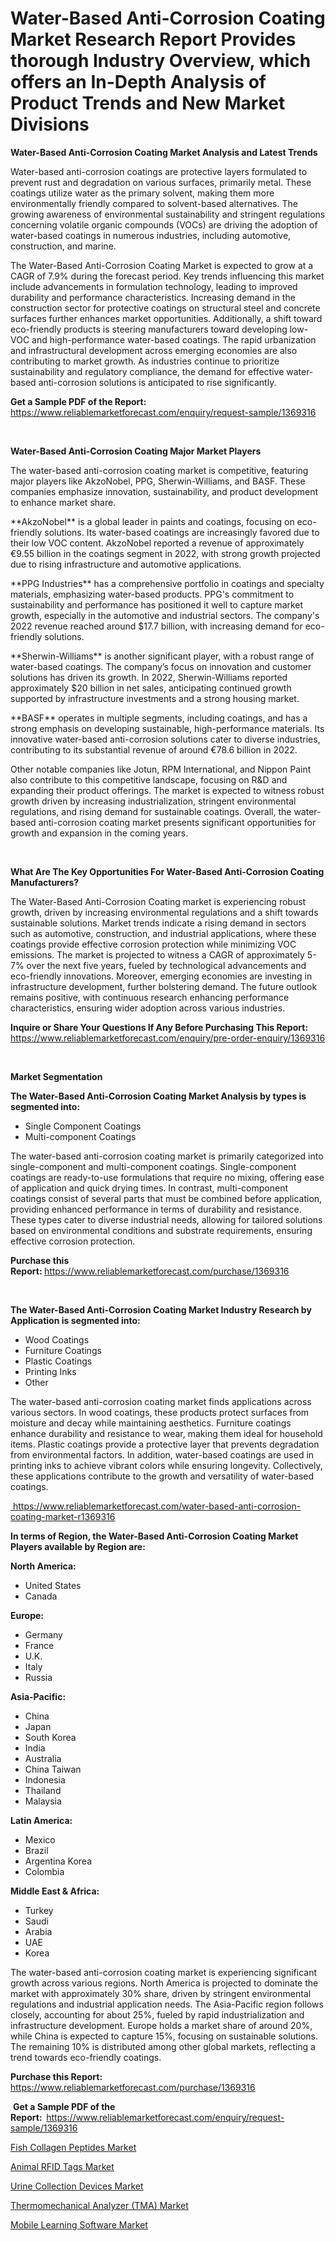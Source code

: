 <p><h1>Water-Based Anti-Corrosion Coating Market Research Report Provides thorough Industry Overview, which offers an In-Depth Analysis of Product Trends and New Market Divisions</h1></p><p><strong>Water-Based Anti-Corrosion Coating Market Analysis and Latest Trends</strong></p>
<p><p>Water-based anti-corrosion coatings are protective layers formulated to prevent rust and degradation on various surfaces, primarily metal. These coatings utilize water as the primary solvent, making them more environmentally friendly compared to solvent-based alternatives. The growing awareness of environmental sustainability and stringent regulations concerning volatile organic compounds (VOCs) are driving the adoption of water-based coatings in numerous industries, including automotive, construction, and marine.</p><p>The Water-Based Anti-Corrosion Coating Market is expected to grow at a CAGR of 7.9% during the forecast period. Key trends influencing this market include advancements in formulation technology, leading to improved durability and performance characteristics. Increasing demand in the construction sector for protective coatings on structural steel and concrete surfaces further enhances market opportunities. Additionally, a shift toward eco-friendly products is steering manufacturers toward developing low-VOC and high-performance water-based coatings. The rapid urbanization and infrastructural development across emerging economies are also contributing to market growth. As industries continue to prioritize sustainability and regulatory compliance, the demand for effective water-based anti-corrosion solutions is anticipated to rise significantly.</p></p>
<p><strong>Get a Sample PDF of the Report:&nbsp;</strong> <a href="https://www.reliablemarketforecast.com/enquiry/request-sample/1369316?utm_campaign=1129&utm_medium=2&utm_source=Github&utm_content=ia&utm_term=06122024&utm_id=water-based-anti-corrosion-coating">https://www.reliablemarketforecast.com/enquiry/request-sample/1369316</a></p>
<p>&nbsp;</p>
<p><strong>Water-Based Anti-Corrosion Coating Major Market Players</strong></p>
<p><p>The water-based anti-corrosion coating market is competitive, featuring major players like AkzoNobel, PPG, Sherwin-Williams, and BASF. These companies emphasize innovation, sustainability, and product development to enhance market share.</p><p>**AkzoNobel** is a global leader in paints and coatings, focusing on eco-friendly solutions. Its water-based coatings are increasingly favored due to their low VOC content. AkzoNobel reported a revenue of approximately €9.55 billion in the coatings segment in 2022, with strong growth projected due to rising infrastructure and automotive applications.</p><p>**PPG Industries** has a comprehensive portfolio in coatings and specialty materials, emphasizing water-based products. PPG's commitment to sustainability and performance has positioned it well to capture market growth, especially in the automotive and industrial sectors. The company's 2022 revenue reached around $17.7 billion, with increasing demand for eco-friendly solutions.</p><p>**Sherwin-Williams** is another significant player, with a robust range of water-based coatings. The company’s focus on innovation and customer solutions has driven its growth. In 2022, Sherwin-Williams reported approximately $20 billion in net sales, anticipating continued growth supported by infrastructure investments and a strong housing market.</p><p>**BASF** operates in multiple segments, including coatings, and has a strong emphasis on developing sustainable, high-performance materials. Its innovative water-based anti-corrosion solutions cater to diverse industries, contributing to its substantial revenue of around €78.6 billion in 2022.</p><p>Other notable companies like Jotun, RPM International, and Nippon Paint also contribute to this competitive landscape, focusing on R&D and expanding their product offerings. The market is expected to witness robust growth driven by increasing industrialization, stringent environmental regulations, and rising demand for sustainable coatings. Overall, the water-based anti-corrosion coating market presents significant opportunities for growth and expansion in the coming years.</p></p>
<p>&nbsp;</p>
<p><strong>What Are The Key Opportunities For Water-Based Anti-Corrosion Coating Manufacturers?</strong></p>
<p><p>The Water-Based Anti-Corrosion Coating market is experiencing robust growth, driven by increasing environmental regulations and a shift towards sustainable solutions. Market trends indicate a rising demand in sectors such as automotive, construction, and industrial applications, where these coatings provide effective corrosion protection while minimizing VOC emissions. The market is projected to witness a CAGR of approximately 5-7% over the next five years, fueled by technological advancements and eco-friendly innovations. Moreover, emerging economies are investing in infrastructure development, further bolstering demand. The future outlook remains positive, with continuous research enhancing performance characteristics, ensuring wider adoption across various industries.</p></p>
<p><strong>Inquire or Share Your Questions If Any Before Purchasing This Report:</strong> <a href="https://www.reliablemarketforecast.com/enquiry/pre-order-enquiry/1369316?utm_campaign=1129&utm_medium=2&utm_source=Github&utm_content=ia&utm_term=06122024&utm_id=water-based-anti-corrosion-coating">https://www.reliablemarketforecast.com/enquiry/pre-order-enquiry/1369316</a></p>
<p>&nbsp;</p>
<p><strong>Market Segmentation</strong></p>
<p><strong>The Water-Based Anti-Corrosion Coating Market Analysis by types is segmented into:</strong></p>
<p><ul><li>Single Component Coatings</li><li>Multi-component Coatings</li></ul></p>
<p><p>The water-based anti-corrosion coating market is primarily categorized into single-component and multi-component coatings. Single-component coatings are ready-to-use formulations that require no mixing, offering ease of application and quick drying times. In contrast, multi-component coatings consist of several parts that must be combined before application, providing enhanced performance in terms of durability and resistance. These types cater to diverse industrial needs, allowing for tailored solutions based on environmental conditions and substrate requirements, ensuring effective corrosion protection.</p></p>
<p><strong>Purchase this Report:&nbsp;</strong><a href="https://www.reliablemarketforecast.com/purchase/1369316?utm_campaign=1129&utm_medium=2&utm_source=Github&utm_content=ia&utm_term=06122024&utm_id=water-based-anti-corrosion-coating">https://www.reliablemarketforecast.com/purchase/1369316</a></p>
<p>&nbsp;</p>
<p><strong>The Water-Based Anti-Corrosion Coating Market Industry Research by Application is segmented into:</strong></p>
<p><ul><li>Wood Coatings</li><li>Furniture Coatings</li><li>Plastic Coatings</li><li>Printing Inks</li><li>Other</li></ul></p>
<p><p>The water-based anti-corrosion coating market finds applications across various sectors. In wood coatings, these products protect surfaces from moisture and decay while maintaining aesthetics. Furniture coatings enhance durability and resistance to wear, making them ideal for household items. Plastic coatings provide a protective layer that prevents degradation from environmental factors. In addition, water-based coatings are used in printing inks to achieve vibrant colors while ensuring longevity. Collectively, these applications contribute to the growth and versatility of water-based coatings.</p></p>
<p><a href="https://www.reliablemarketforecast.com/water-based-anti-corrosion-coating-market-r1369316?utm_campaign=1129&utm_medium=2&utm_source=Github&utm_content=ia&utm_term=06122024&utm_id=water-based-anti-corrosion-coating">&nbsp;https://www.reliablemarketforecast.com/water-based-anti-corrosion-coating-market-r1369316</a></p>
<p><strong>In terms of Region, the Water-Based Anti-Corrosion Coating Market Players available by Region are:</strong></p>
<p>
    <p> <strong> North America: </strong>
        <ul>
            <li>United States</li>
            <li>Canada</li>
        </ul>
        </p> 
    <p> <strong> Europe: </strong>
        <ul>
            <li>Germany</li>
            <li>France</li>
            <li>U.K.</li>
            <li>Italy</li>
            <li>Russia</li>
        </ul>
        </p> 
    <p> <strong> Asia-Pacific: </strong>
        <ul>
            <li>China</li>
            <li>Japan</li>
            <li>South Korea</li>
            <li>India</li>
            <li>Australia</li>
            <li>China Taiwan</li>
            <li>Indonesia</li>
            <li>Thailand</li>
            <li>Malaysia</li>
        </ul>
        </p> 
    <p> <strong> Latin America: </strong>
        <ul>
            <li>Mexico</li>
            <li>Brazil</li>
            <li>Argentina Korea</li>
            <li>Colombia</li>
        </ul>
        </p> 
    <p> <strong> Middle East & Africa: </strong>
        <ul>
            <li>Turkey</li>
            <li>Saudi</li>
            <li>Arabia</li>
            <li>UAE</li>
            <li>Korea</li>
        </ul>
    </p>
    </p>
<p><p>The water-based anti-corrosion coating market is experiencing significant growth across various regions. North America is projected to dominate the market with approximately 30% share, driven by stringent environmental regulations and industrial application needs. The Asia-Pacific region follows closely, accounting for about 25%, fueled by rapid industrialization and infrastructure development. Europe holds a market share of around 20%, while China is expected to capture 15%, focusing on sustainable solutions. The remaining 10% is distributed among other global markets, reflecting a trend towards eco-friendly coatings.</p></p>
<p><strong>Purchase this Report: </strong><a href="https://www.reliablemarketforecast.com/purchase/1369316?utm_campaign=1129&utm_medium=2&utm_source=Github&utm_content=ia&utm_term=06122024&utm_id=water-based-anti-corrosion-coating">https://www.reliablemarketforecast.com/purchase/1369316</a></p>
<p>&nbsp;<strong>Get a Sample PDF of the Report:&nbsp;&nbsp;</strong><a href="https://www.reliablemarketforecast.com/enquiry/request-sample/1369316?utm_campaign=1129&utm_medium=2&utm_source=Github&utm_content=ia&utm_term=06122024&utm_id=water-based-anti-corrosion-coating">https://www.reliablemarketforecast.com/enquiry/request-sample/1369316</a></p>
<p><strong></strong></p>
<p><p><a href="https://www.linkedin.com/pulse/regional-development-deployment-production-cost-fish-collagen-beade?utm_campaign=1129&utm_medium=2&utm_source=Github&utm_content=ia&utm_term=06122024&utm_id=water-based-anti-corrosion-coating">Fish Collagen Peptides Market</a></p><p><a href="https://issuu.com/reportprime-2/docs/animal-rfid-tags-market-size-2030.pptx?utm_campaign=1129&utm_medium=2&utm_source=Github&utm_content=ia&utm_term=06122024&utm_id=water-based-anti-corrosion-coating">Animal RFID Tags Market</a></p><p><a href="https://www.linkedin.com/pulse/urine-collection-devices-market-forecast-strategic-opportunities-ft3ve?utm_campaign=1129&utm_medium=2&utm_source=Github&utm_content=ia&utm_term=06122024&utm_id=water-based-anti-corrosion-coating">Urine Collection Devices Market</a></p><p><a href="https://github.com/GroverBarry/Market-Research-Report-List-7/blob/main/thermomechanical-analyzer-tma-market.md?utm_campaign=1129&utm_medium=2&utm_source=Github&utm_content=ia&utm_term=06122024&utm_id=water-based-anti-corrosion-coating">Thermomechanical Analyzer (TMA) Market</a></p><p><a href="https://issuu.com/reportprime-2/docs/mobile-learning-software-market-size-2030.pptx?utm_campaign=1129&utm_medium=2&utm_source=Github&utm_content=ia&utm_term=06122024&utm_id=water-based-anti-corrosion-coating">Mobile Learning Software Market</a></p></p>